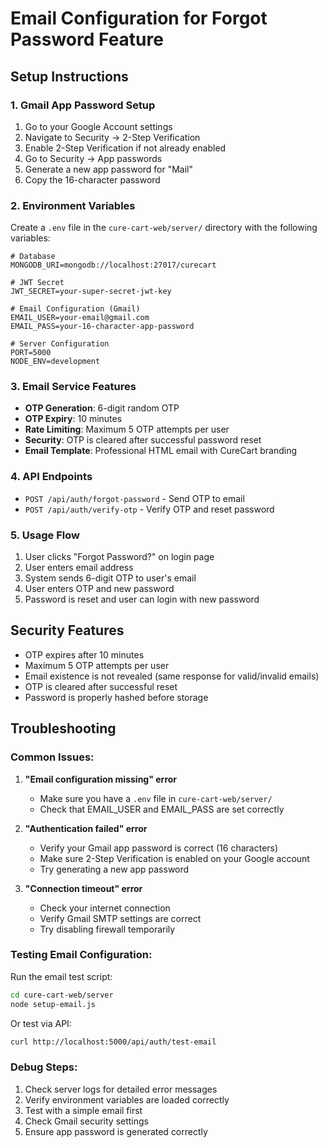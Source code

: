 # Email Configuration for Forgot Password Feature

## Setup Instructions

### 1. Gmail App Password Setup

1. Go to your Google Account settings
2. Navigate to Security → 2-Step Verification
3. Enable 2-Step Verification if not already enabled
4. Go to Security → App passwords
5. Generate a new app password for "Mail"
6. Copy the 16-character password

### 2. Environment Variables

Create a `.env` file in the `cure-cart-web/server/` directory with the following variables:

```env
# Database
MONGODB_URI=mongodb://localhost:27017/curecart

# JWT Secret
JWT_SECRET=your-super-secret-jwt-key

# Email Configuration (Gmail)
EMAIL_USER=your-email@gmail.com
EMAIL_PASS=your-16-character-app-password

# Server Configuration
PORT=5000
NODE_ENV=development
```

### 3. Email Service Features

- **OTP Generation**: 6-digit random OTP
- **OTP Expiry**: 10 minutes
- **Rate Limiting**: Maximum 5 OTP attempts per user
- **Security**: OTP is cleared after successful password reset
- **Email Template**: Professional HTML email with CureCart branding

### 4. API Endpoints

- `POST /api/auth/forgot-password` - Send OTP to email
- `POST /api/auth/verify-otp` - Verify OTP and reset password

### 5. Usage Flow

1. User clicks "Forgot Password?" on login page
2. User enters email address
3. System sends 6-digit OTP to user's email
4. User enters OTP and new password
5. Password is reset and user can login with new password

## Security Features

- OTP expires after 10 minutes
- Maximum 5 OTP attempts per user
- Email existence is not revealed (same response for valid/invalid emails)
- OTP is cleared after successful reset
- Password is properly hashed before storage

## Troubleshooting

### Common Issues:

1. **"Email configuration missing" error**
   - Make sure you have a `.env` file in `cure-cart-web/server/`
   - Check that EMAIL_USER and EMAIL_PASS are set correctly

2. **"Authentication failed" error**
   - Verify your Gmail app password is correct (16 characters)
   - Make sure 2-Step Verification is enabled on your Google account
   - Try generating a new app password

3. **"Connection timeout" error**
   - Check your internet connection
   - Verify Gmail SMTP settings are correct
   - Try disabling firewall temporarily

### Testing Email Configuration:

Run the email test script:
```bash
cd cure-cart-web/server
node setup-email.js
```

Or test via API:
```bash
curl http://localhost:5000/api/auth/test-email
```

### Debug Steps:

1. Check server logs for detailed error messages
2. Verify environment variables are loaded correctly
3. Test with a simple email first
4. Check Gmail security settings
5. Ensure app password is generated correctly
